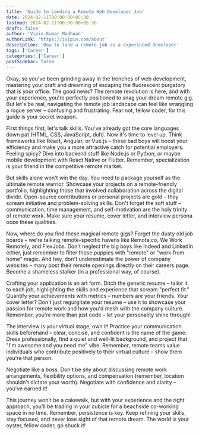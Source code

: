 ```yaml
---
title: 'Guide to Landing a Remote Web Developer Job'
date: 2024-02-11T00:00:00+05:30
lastmod: 2024-02-11T00:00:00+05:30
draft: false
author: 'Vipin Kumar Madhaan'
authorLink: 'https://ivipin.com/about'
description: 'How to land a remote job as a experinced developer'
tags: ['Career']
categories: ['Career']
postSidebar: false
---
```


Okay, so you've been grinding away in the trenches of web development, mastering your craft and dreaming of escaping the fluorescent purgatory that is your office. The good news? The remote revolution is here, and with your experience, you're perfectly positioned to snag your dream remote gig. But let's be real, navigating the remote job landscape can feel like wrangling a rogue server – confusing and frustrating. Fear not, fellow coder, for this guide is your secret weapon.


First things first, let's talk skills. You've already got the core languages down pat (HTML, CSS, JavaScript, duh). Now it's time to level up. Think frameworks like React, Angular, or Vue.js – these bad boys will boost your efficiency and make you a more attractive catch for potential employers. Feeling spicy? Dive into backend stuff like Node.js or Python, or maybe mobile development with React Native or Flutter. Remember, specialization is your friend in the competitive remote market.

But skills alone won't win the day. You need to package yourself as the ultimate remote warrior. Showcase your projects on a remote-friendly portfolio, highlighting those that involved collaboration across the digital divide. Open-source contributions or personal projects are gold – they scream initiative and problem-solving skills. Don't forget the soft stuff – communication, time management, and self-motivation are the holy trinity of remote work. Make sure your resume, cover letter, and interview persona ooze these qualities.

Now, where do you find these magical remote gigs? Forget the dusty old job boards – we're talking remote-specific havens like Remote.co, We Work Remotely, and FlexJobs. Don't neglect the big boys like Indeed and LinkedIn either, just remember to filter those puppies with "remote" or "work from home" magic. And hey, don't underestimate the power of company websites – many post their remote openings directly on their careers page. Become a shameless stalker (in a professional way, of course).

Crafting your application is an art form. Ditch the generic resume – tailor it to each job, highlighting the skills and experience that scream "perfect fit." Quantify your achievements with metrics – numbers are your friends. Your cover letter? Don't just regurgitate your resume – use it to showcase your passion for remote work and how you'd mesh with the company culture. Remember, you're more than just code – let your personality shine through!

The interview is your virtual stage, own it! Practice your communication skills beforehand – clear, concise, and confident is the name of the game. Dress professionally, find a quiet and well-lit background, and project that "I'm awesome and you need me" vibe. Remember, remote teams value individuals who contribute positively to their virtual culture – show them you're that person.

Negotiate like a boss. Don't be shy about discussing remote work arrangements, flexibility options, and compensation (remember, location shouldn't dictate your worth). Negotiate with confidence and clarity – you've earned it!

This journey won't be a cakewalk, but with your experience and the right approach, you'll be trading in your cubicle for a beachside co-working space in no time. Remember, persistence is key. Keep refining your skills, stay focused, and never lose sight of that remote dream. The world is your oyster, fellow coder, go shuck it!
